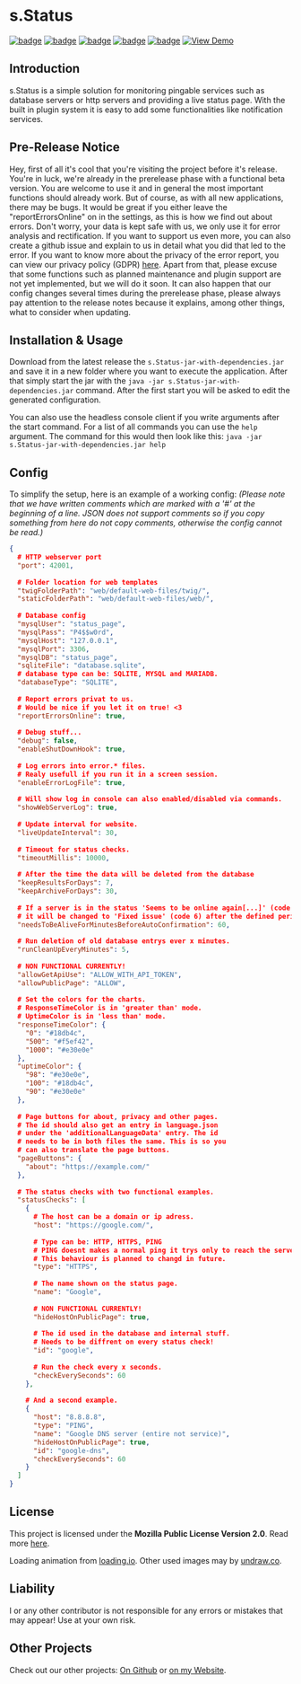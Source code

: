# s.Status
[![badge](https://img.shields.io/github/license/scolastico-dev/s.Status)](https://github.com/scolastico-dev/s.Status/blob/main/LICENSE)
[![badge](https://img.shields.io/github/languages/code-size/scolastico-dev/s.Status)](#)
[![badge](https://img.shields.io/github/issues/scolastico-dev/s.Status)](https://github.com/scolastico-dev/s.Status/issues)
[![badge](https://img.shields.io/github/v/tag/scolastico-dev/s.Status?label=version)](https://github.com/scolastico-dev/s.Status/releases)
[![badge](https://github.com/scolastico-dev/s.Status/actions/workflows/main.yml/badge.svg)](https://github.com/scolastico-dev/s.Status/actions)
[![View Demo](https://img.shields.io/badge/-View%20Demo-green)](https://status.scolasti.co/)

## Introduction
s.Status is a simple solution for monitoring pingable services such as database servers or http servers and providing a live status page. With the built in plugin system it is easy to add some functionalities like notification services.

## Pre-Release Notice
Hey, first of all it's cool that you're visiting the project before it's release. You're in luck, we're already in the prerelease phase with a functional beta version. You are welcome to use it and in general the most important functions should already work. But of course, as with all new applications, there may be bugs. It would be great if you either leave the "reportErrorsOnline" on in the settings, as this is how we find out about errors. Don't worry, your data is kept safe with us, we only use it for error analysis and rectification. If you want to support us even more, you can also create a github issue and explain to us in detail what you did that led to the error. If you want to know more about the privacy of the error report, you can view our privacy policy (GDPR) [here](https://go.scolasti.co/privacy). Apart from that, please excuse that some functions such as planned maintenance and plugin support are not yet implemented, but we will do it soon. It can also happen that our config changes several times during the prerelease phase, please always pay attention to the release notes because it explains, among other things, what to consider when updating.

## Installation & Usage
Download from the latest release the `s.Status-jar-with-dependencies.jar` and save it in a new folder where you want to execute the application. After that simply start the jar with the `java -jar s.Status-jar-with-dependencies.jar` command. After the first start you will be asked to edit the generated configuration.

You can also use the headless console client if you write arguments after the start command. For a list of all commands you can use the `help` argument. The command for this would then look like this: `java -jar s.Status-jar-with-dependencies.jar help`

## Config

To simplify the setup, here is an example of a working config:
*(Please note that we have written comments which are marked with a '#' at the beginning of a line. JSON does not support comments so if you copy something from here do not copy comments, otherwise the config cannot be read.)*

```json
{
  # HTTP webserver port
  "port": 42001,
  
  # Folder location for web templates
  "twigFolderPath": "web/default-web-files/twig/",
  "staticFolderPath": "web/default-web-files/web/",
  
  # Database config
  "mysqlUser": "status_page",
  "mysqlPass": "P4$$w0rd",
  "mysqlHost": "127.0.0.1",
  "mysqlPort": 3306,
  "mysqlDB": "status_page",
  "sqliteFile": "database.sqlite",
  # database type can be: SQLITE, MYSQL and MARIADB.
  "databaseType": "SQLITE",
  
  # Report errors privat to us.
  # Would be nice if you let it on true! <3
  "reportErrorsOnline": true,
  
  # Debug stuff...
  "debug": false,
  "enableShutDownHook": true,
  
  # Log errors into error.* files.
  # Realy usefull if you run it in a screen session.
  "enableErrorLogFile": true,
  
  # Will show log in console can also enabled/disabled via commands.
  "showWebServerLog": true,
  
  # Update interval for website.
  "liveUpdateInterval": 30,
  
  # Timeout for status checks.
  "timeoutMillis": 10000,
  
  # After the time the data will be deleted from the database
  "keepResultsForDays": 7,
  "keepArchiveForDays": 30,
  
  # If a server is in the status 'Seems to be online again[...]' (code 5)
  # it will be changed to 'Fixed issue' (code 6) after the defined period of time.
  "needsToBeAliveForMinutesBeforeAutoConfirmation": 60,
  
  # Run deletion of old database entrys ever x minutes.
  "runCleanUpEveryMinutes": 5,
  
  # NON FUNCTIONAL CURRENTLY!
  "allowGetApiUse": "ALLOW_WITH_API_TOKEN",
  "allowPublicPage": "ALLOW",
  
  # Set the colors for the charts.
  # ResponseTimeColor is in 'greater than' mode.
  # UptimeColor is in 'less than' mode.
  "responseTimeColor": {
    "0": "#18db4c",
    "500": "#f5ef42",
    "1000": "#e30e0e"
  },
  "uptimeColor": {
    "98": "#e30e0e",
    "100": "#18db4c",
    "90": "#e30e0e"
  },
  
  # Page buttons for about, privacy and other pages.
  # The id should also get an entry in language.json
  # under the 'additionalLanguageData' entry. The id
  # needs to be in both files the same. This is so you
  # can also translate the page buttons.
  "pageButtons": {
    "about": "https://example.com/"
  },
  
  # The status checks with two functional examples.
  "statusChecks": [
    {
      # The host can be a domain or ip adress.
      "host": "https://google.com/",
      
      # Type can be: HTTP, HTTPS, PING
      # PING doesnt makes a normal ping it trys only to reach the server.
      # This behaviour is planned to changd in future.
      "type": "HTTPS",
      
      # The name shown on the status page.
      "name": "Google",
      
      # NON FUNCTIONAL CURRENTLY!
      "hideHostOnPublicPage": true,
      
      # The id used in the database and internal stuff.
      # Needs to be diffrent on every status check!
      "id": "google",
      
      # Run the check every x seconds.
      "checkEverySeconds": 60
    },
    
    # And a second example.
    {
      "host": "8.8.8.8",
      "type": "PING",
      "name": "Google DNS server (entire not service)",
      "hideHostOnPublicPage": true,
      "id": "google-dns",
      "checkEverySeconds": 60
    }
  ]
}
```

## License
This project is licensed under the **Mozilla Public License Version 2.0**. Read more [here](https://www.mozilla.org/en-US/MPL/2.0/).

Loading animation from [loading.io](https://loading.io/). Other used images may by [undraw.co](https://undraw.co).

## Liability
I or any other contributor is not responsible for any errors or mistakes that may appear! Use at your own risk.

## Other Projects
Check out our other projects: [On Github](https://github.com/scolastico-dev/) or [on my Website](https://scolasti.co/).
